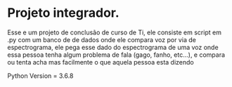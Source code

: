# Projeto integrador.

Esse e um projeto de conclusão de curso de Ti, ele consiste em script em .py com um banco de de dados onde ele compara voz por via de espectrograma, ele pega esse dado do espectrograma de uma voz onde essa pessoa tenha algum problema de fala  (gago, fanho, etc...), e compara ou tenta acha mas facilmente o que aquela pessoa esta dizendo

Python Version = 3.6.8
